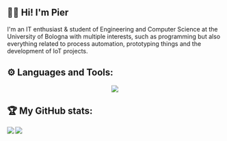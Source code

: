 ## 👋🏻 Hi! I'm Pier
<p>I'm an IT enthusiast & student of Engineering and Computer Science at the University of Bologna with
multiple interests, such as programming but also everything related to process automation,
prototyping things and the development of IoT projects.</p>

## ⚙️ Languages and Tools:
<p align="center">
  <a href="https://skillicons.dev">
    <img src="https://skillicons.dev/icons?i=vscode,c,cpp,java,python,html,js,css,php,github,git,androidstudio,bash,figma,kotlin,nodejs,npm,postgres,postman,prisma,react,ts" />
  </a>
</p>

## 🏆 My GitHub stats:
<div>
  <a href="https://github.com/anuraghazra/github-readme-stats">
    <img align="left" src="https://github-readme-stats.vercel.app/api?username=piertv21&count_private=true&show_icons=true&theme=tokyonight" />
  </a>
  <a href="https://github.com/anuraghazra/github-readme-stats">
    <img align="left" src="https://github-readme-stats.vercel.app/api/top-langs/?username=piertv21&theme=tokyonight&langs_count=5&layout=compact&hide=html,css,xslt,makefile,hack" />
  </a>
</div>

<!--
**piertv21/piertv21** is a ✨ _special_ ✨ repository because its `README.md` (this file) appears on your GitHub profile.

Here are some ideas to get you started:

- 🔭 I’m currently working on ...
- 🌱 I’m currently learning ...
- 👯 I’m looking to collaborate on ...
- 🤔 I’m looking for help with ...
- 💬 Ask me about ...
- 📫 How to reach me: ...
- 😄 Pronouns: ...
- ⚡ Fun fact: ...
-->
